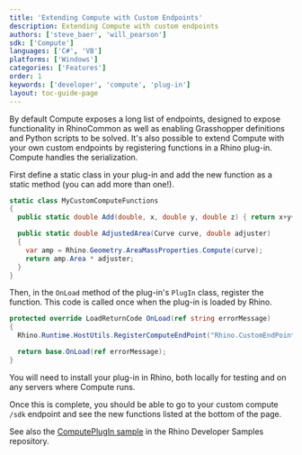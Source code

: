 ```yaml
---
title: 'Extending Compute with Custom Endpoints'
description: Extending Compute with custom endpoints
authors: ['steve_baer', 'will_pearson']
sdk: ['Compute']
languages: ['C#', 'VB']
platforms: ['Windows']
categories: ['Features']
order: 1
keywords: ['developer', 'compute', 'plug-in']
layout: toc-guide-page
---
```


<!-- originally posted to discourse: https://discourse.mcneel.com/t/extending-rhinocompute-server-with-plugins/84266 -->

By default Compute exposes a long list of endpoints, designed to expose functionality in RhinoCommon as well as enabling Grasshopper definitions and Python scripts to be solved. It's also possible to extend Compute with your own custom endpoints by registering functions in a Rhino plug-in. Compute handles the serialization.

First define a static class in your plug-in and add the new function as a static method (you can add more than one!).

```csharp
static class MyCustomComputeFunctions
{
  public static double Add(double, x, double y, double z) { return x+y+z; }

  public static double AdjustedArea(Curve curve, double adjuster)
  {
    var amp = Rhino.Geometry.AreaMassProperties.Compute(curve);
    return amp.Area * adjuster;
  }
}
```

Then, in the `OnLoad` method of the plug-in's `PlugIn` class, register the function. This code is called once when the plug-in is loaded by Rhino.

```csharp
protected override LoadReturnCode OnLoad(ref string errorMessage)
{
  Rhino.Runtime.HostUtils.RegisterComputeEndPoint("Rhino.CustomEndPoint", typeof(MyCustomComputeFunctions));

  return base.OnLoad(ref errorMessage);
}
```

You will need to install your plug-in in Rhino, both locally for testing and on any servers where Compute runs.

Once this is complete, you should be able to go to your custom compute `/sdk` endpoint and see the new functions listed at the bottom of the page.

See also the [ComputePlugIn sample](https://github.com/mcneel/rhino-developer-samples/tree/7/compute/cs/ComputePlugIn) in the Rhino Developer Samples repository.